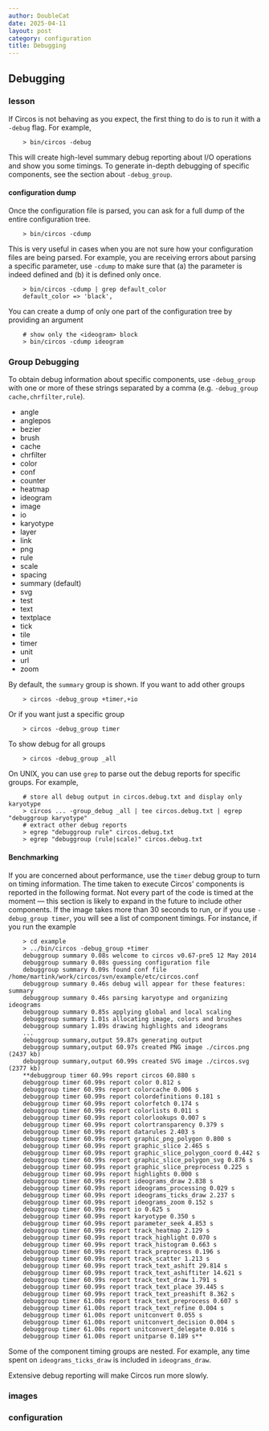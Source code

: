 ```yaml
---
author: DoubleCat
date: 2025-04-11
layout: post
category: configuration
title: Debugging
---
```


## Debugging
### lesson
If Circos is not behaving as you expect, the first thing to do is to run it
with a `-debug` flag. For example,

```    
    > bin/circos -debug 
```
This will create high-level summary debug reporting about I/O operations and
show you some timings. To generate in-depth debugging of specific components,
see the section about `-debug_group`.

#### configuration dump
Once the configuration file is parsed, you can ask for a full dump of the
entire configuration tree.

```    
    > bin/circos -cdump 
```
This is very useful in cases when you are not sure how your configuration
files are being parsed. For example, you are receiving errors about parsing a
specific parameter, use `-cdump` to make sure that (a) the parameter is indeed
defined and (b) it is defined only once.

```    
    > bin/circos -cdump | grep default_color
    default_color => 'black',
```
You can create a dump of only one part of the configuration tree by providing
an argument

```    
    # show only the <ideogram> block
    > bin/circos -cdump ideogram
```
### Group Debugging
To obtain debug information about specific components, use `-debug_group` with
one or more of these strings separated by a comma (e.g. `-debug_group
cache,chrfilter,rule`).

  * angle 
  * anglepos 
  * bezier 
  * brush 
  * cache 
  * chrfilter 
  * color 
  * conf 
  * counter 
  * heatmap 
  * ideogram 
  * image 
  * io 
  * karyotype 
  * layer 
  * link 
  * png 
  * rule 
  * scale 
  * spacing 
  * summary (default) 
  * svg 
  * test 
  * text 
  * textplace 
  * tick 
  * tile 
  * timer 
  * unit 
  * url 
  * zoom 

By default, the `summary` group is shown. If you want to add other groups

```    
    > circos -debug_group +timer,+io
```
Or if you want just a specific group

```    
    > circos -debug_group timer
```
To show debug for all groups

```    
    > circos -debug_group _all
```
On UNIX, you can use `grep` to parse out the debug reports for specific
groups. For example,

```    
    # store all debug output in circos.debug.txt and display only karyotype 
    > circos ... -group_debug _all | tee circos.debug.txt | egrep "debuggroup karyotype"
    # extract other debug reports
    > egrep "debuggroup rule" circos.debug.txt
    > egrep "debuggroup (rule|scale)" circos.debug.txt
```
#### Benchmarking
If you are concerned about performance, use the `timer` debug group to turn on
timing information. The time taken to execute Circos' components is reported
in the following format. Not every part of the code is timed at the moment —
this section is likely to expand in the future to include other components. If
the image takes more than 30 seconds to run, or if you use `-debug_group
timer`, you will see a list of component timings. For instance, if you run the
example

```    
    > cd example
    > ../bin/circos -debug_group +timer
    debuggroup summary 0.08s welcome to circos v0.67-pre5 12 May 2014
    debuggroup summary 0.08s guessing configuration file
    debuggroup summary 0.09s found conf file /home/martink/work/circos/svn/example/etc/circos.conf
    debuggroup summary 0.46s debug will appear for these features: summary
    debuggroup summary 0.46s parsing karyotype and organizing ideograms
    debuggroup summary 0.85s applying global and local scaling
    debuggroup summary 1.01s allocating image, colors and brushes
    debuggroup summary 1.89s drawing highlights and ideograms
    ...
    debuggroup summary,output 59.87s generating output
    debuggroup summary,output 60.97s created PNG image ./circos.png (2437 kb)
    debuggroup summary,output 60.99s created SVG image ./circos.svg (2377 kb)
    **debuggroup timer 60.99s report circos 60.880 s
    debuggroup timer 60.99s report color 0.812 s
    debuggroup timer 60.99s report colorcache 0.006 s
    debuggroup timer 60.99s report colordefinitions 0.181 s
    debuggroup timer 60.99s report colorfetch 0.174 s
    debuggroup timer 60.99s report colorlists 0.011 s
    debuggroup timer 60.99s report colorlookups 0.007 s
    debuggroup timer 60.99s report colortransparency 0.379 s
    debuggroup timer 60.99s report datarules 2.403 s
    debuggroup timer 60.99s report graphic_png_polygon 0.800 s
    debuggroup timer 60.99s report graphic_slice 2.465 s
    debuggroup timer 60.99s report graphic_slice_polygon_coord 0.442 s
    debuggroup timer 60.99s report graphic_slice_polygon_svg 0.876 s
    debuggroup timer 60.99s report graphic_slice_preprocess 0.225 s
    debuggroup timer 60.99s report highlights 0.000 s
    debuggroup timer 60.99s report ideograms_draw 2.838 s
    debuggroup timer 60.99s report ideograms_processing 0.029 s
    debuggroup timer 60.99s report ideograms_ticks_draw 2.237 s
    debuggroup timer 60.99s report ideograms_zoom 0.152 s
    debuggroup timer 60.99s report io 0.625 s
    debuggroup timer 60.99s report karyotype 0.350 s
    debuggroup timer 60.99s report parameter_seek 4.853 s
    debuggroup timer 60.99s report track_heatmap 2.129 s
    debuggroup timer 60.99s report track_highlight 0.070 s
    debuggroup timer 60.99s report track_histogram 0.663 s
    debuggroup timer 60.99s report track_preprocess 0.196 s
    debuggroup timer 60.99s report track_scatter 1.213 s
    debuggroup timer 60.99s report track_text_ashift 29.814 s
    debuggroup timer 60.99s report track_text_ashiftiter 14.621 s
    debuggroup timer 60.99s report track_text_draw 1.791 s
    debuggroup timer 60.99s report track_text_place 39.445 s
    debuggroup timer 60.99s report track_text_preashift 8.362 s
    debuggroup timer 61.00s report track_text_preprocess 0.607 s
    debuggroup timer 61.00s report track_text_refine 0.004 s
    debuggroup timer 61.00s report unitconvert 0.055 s
    debuggroup timer 61.00s report unitconvert_decision 0.004 s
    debuggroup timer 61.00s report unitconvert_delegate 0.016 s
    debuggroup timer 61.00s report unitparse 0.189 s**
```
Some of the component timing groups are nested. For example, any time spent on
`ideograms_ticks_draw` is included in `ideograms_draw`.

Extensive debug reporting will make Circos run more slowly.
### images
### configuration

